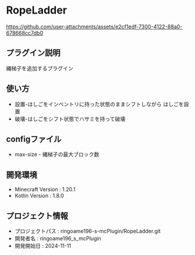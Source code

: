 # RopeLadder


https://github.com/user-attachments/assets/e2cf1edf-7300-4122-88a0-678668cc7db0


## プラグイン説明

縄梯子を追加するプラグイン

## 使い方

- 設置-はしごをインベントリに持った状態のままシフトしながら はしごを設置 <br>
- 破壊-はしごをシフト状態でハサミを持って破壊

## configファイル

- max-size - 縄梯子の最大ブロック数

## 開発環境

- Minecraft Version : 1.20.1
- Kotlin Version : 1.8.0

## プロジェクト情報

- プロジェクトパス : ringoame196-s-mcPlugin/RopeLadder.git
- 開発者名 : ringoame196_s_mcPlugin
- 開発開始日 : 2024-11-11
